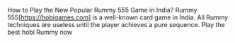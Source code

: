 How to Play the New Popular Rummy 555 Game in India?
Rummy 555[https://hobigames.com] is a well-known card game in India. All Rummy techniques are useless until the player achieves a pure sequence. Play the best hobi Rummy now

